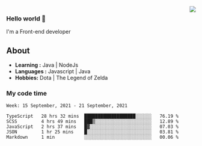 <img align='right' src="https://github-readme-stats.vercel.app/api?username=jumodada&show_icons=true&theme=vue">

### Hello world 👋

I'm a Front-end developer 
    
## About
-  **Learning :** Java | NodeJs
-  **Languages :** Javascript | Java
-  **Hobbies:** Dota | The Legend of Zelda

### My code time

<!--START_SECTION:waka-->
```text
Week: 15 September, 2021 - 21 September, 2021

TypeScript   28 hrs 32 mins  ███████████████████░░░░░░   76.19 % 
SCSS         4 hrs 49 mins   ███▒░░░░░░░░░░░░░░░░░░░░░   12.89 % 
JavaScript   2 hrs 37 mins   █▓░░░░░░░░░░░░░░░░░░░░░░░   07.03 % 
JSON         1 hr 25 mins    █░░░░░░░░░░░░░░░░░░░░░░░░   03.81 % 
Markdown     1 min           ░░░░░░░░░░░░░░░░░░░░░░░░░   00.06 % 
```
<!--END_SECTION:waka-->
